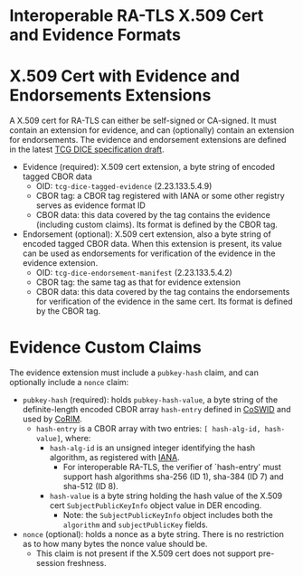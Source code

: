 Interoperable RA-TLS X.509 Cert and Evidence Formats
====

# X.509 Cert with Evidence and Endorsements Extensions

A X.509 cert for RA-TLS can either be self-signed or CA-signed. It must contain an extension for evidence, and can (optionally) contain an extension for endorsements. The evidence and endorsement extensions are defined in the latest [TCG DICE specification draft](https://members.trustedcomputinggroup.org/wg/DICE/document/36858).
- Evidence (required): X.509 cert extension, a byte string of encoded tagged CBOR data
    - OID: `tcg-dice-tagged-evidence` (2.23.133.5.4.9)
    - CBOR tag: a CBOR tag registered with IANA or some other registry serves as evidence format ID
    - CBOR data: this data covered by the tag contains the evidence (including custom claims). Its format is defined by the CBOR tag. 
- Endorsement (optional): X.509 cert extension, also a byte string of encoded tagged CBOR data. When this extension is present, its value can be used as endorsements for verification of the evidence in the evidence extension.
    - OID: `tcg-dice-endorsement-manifest` (2.23.133.5.4.2)
    - CBOR tag: the same tag as that for evidence extension
    - CBOR data: this data covered by the tag contains the endorsements for verification of the evidence in the same cert. Its format is defined by the CBOR tag. 

# Evidence Custom Claims
The evidence extension must include a `pubkey-hash` claim, and can optionally include a `nonce` claim:

- `pubkey-hash` (required): holds `pubkey-hash-value`, a byte string of the definite-length encoded CBOR array `hash-entry` defined in [CoSWID](https://github.com/sacmwg/draft-ietf-sacm-coswid/blob/master/draft-ietf-sacm-coswid.md) and used by [CoRIM](https://github.com/ietf-rats/ietf-corim-cddl/blob/main/concise-mid-tag.cddl).
    - `hash-entry` is a CBOR array with two entries: `[ hash-alg-id, hash-value]`, where:
        - `hash-alg-id` is an unsigned integer identifying the hash algorithm, as registered with [IANA](https://www.iana.org/assignments/named-information/named-information.xhtml).
            -  For interoperable RA-TLS, the verifier of `hash-entry' must support hash algorithms sha-256 (ID 1), sha-384 (ID 7) and sha-512 (ID 8).
        - `hash-value` is a byte string holding the hash value of the X.509 cert `SubjectPublicKeyInfo` object value in DER encoding.
            - Note: the `SubjectPublicKeyInfo` object includes both the `algorithm` and `subjectPublicKey` fields.
- `nonce` (optional): holds a nonce as a byte string. There is no restriction as to how many bytes the nonce value should be.
    - This claim is not present if the X.509 cert does not support pre-session freshness.
